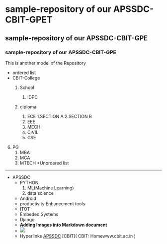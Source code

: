 # sample-repository of our APSSDC-CBIT-GPET
## sample-repository of our APSSDC-CBIT-GPE
### sample-repository of our APSSDC-CBIT-GPE
This is another model of the Repository
* ordered list
* CBIT-College
   1. School
      1. IDPC
      
   3. diploma
      1. ECE
         1.SECTION A
         2.SECTION B
      3. EEE
      4. MECH
      5. CIVIL
      6. CSE
   
6. PG
    1. MBA
    2. MCA
    3. MTECH
*Unordered list
----------------------------------------------------------------------------------------------------------------------------------------
* APSSDC
    - PYTHON
      1. ML(Machine Learning)
      2. data science
   - Android
    - productivity Enhancement tools
   - ITOT
   - Embeded Systems
   - Django
   * **Adding Images into Markdown document**
   * <img src="https://resultsnew.com/wp-content/uploads/2018/03/CBIT-VBIT-Proddatur-Admissions.jpg">
   * Hyperlinks
      [APSSDC](
APSSDCwww.apssdc.in
)
      [CBIT](
CBIT: Homewww.cbit.ac.in
)
